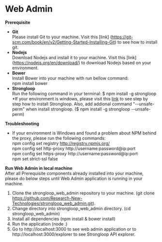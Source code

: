 # Web Admin

<b>Prerequisite</b>
- <b>Git</b>  <br>
  Please install Git to your machine. Visit this [link] (https://git-scm.com/book/en/v2/Getting-Started-Installing-Git) to see how to install git. 
- <b>Nodejs</b><br>
  Download Nodejs and install it to your machine. Visit this [link] (https://nodejs.org/en/download/) to download Nodejs based on your environment.
- <b>Bower</b><br>
  Install Bower into your machine with run bellow command:<br>
  npm install bower<br>
- <b>Strongloop</b><br>
  Run the following command in your terminal:
  $ npm install -g strongloop
  *If your environment is windows, please visit this [link](https://docs.strongloop.com/display/SL/Installing+on+Windows) to see step by step how to install Strongloop. Also, add addional command "--unsafe-perm" when install strongloop. ($ npm install -g strongloop --unsafe-perm)<br>

<b>Troubleshooting</b>
- If your environment is Windows and found a problem about NPM behind the proxy, please run the following commands:<br>
  npm config set registry http://registry.npmjs.org/<br>
  npm config set http-proxy http://username:password@ip:port<br>
  npm config set https-proxy http://username:password@ip:port<br>
  npm set strict-ssl false

<b>Run Web Admin in local machine</b><br>
After all Prerequisite components already installed into your machine, please do below steps until Web Admin application is running in your machine.<br>
1. Clone the strongloop_web_admin repository to your machine. (git clone https://github.com/Research-New-Technologies/strongloop_web_admin.git).<br>
2. Change directory into strongloop_web_admin directory. (cd strongloop_web_admin)<br>
3. Install all dependencies (npm install & bower install)<br>
4. Run the application (node .)<br>
5. Go to http://localhost:3000 to see web admin application or to http://localhost:3000/explorer to see Strongloop API explorer.

